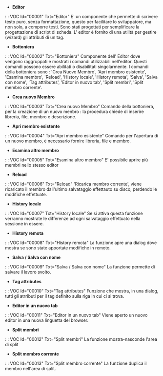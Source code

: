 - **Editor**

 :  : VOC Id="00001" Txt="Editor"
E' un componente che permette di scrivere testo puro, senza formattazione, questo per facilitare lo sviluppatore, ma non solo, a comporre testi. Sono stati progettati per semplificare la progettazione di script di scheda. L' editor è fornito di una utilità per gestire (wizard) gli attributi di un tag.
                                                                                                  
- **Bottoniera**

 :  : VOC Id="00002" Txt="Bottoniera"
Componente dell' Editor dove vengono raggruppati e mostrati i comandi utilizzabili nell'editor.
Questi comandi possono essere abilitati o disabilitati singolarmente.
I comandi della bottoniera sono :  'Crea Nuovo Membro', 'Apri membro esistente', 'Esamina membro', 'Reload', 'History locale', 'History remota', 'Salva', 'Salva con nome', 'Tag attributes', 'Editor in nuovo tab', 'Split membri', 'Split membro corrente'.
                                                                                                  
- **Crea nuovo Membro**

 :  : VOC Id="00003" Txt="Crea nuovo Membro"
Comando della bottoniera, per la creazione di un nuovo menbro :  la procedura chiede di inserire libreria, file, membro e descrizione.
                                                                                                  
- **Apri membro esistente**

 :  : VOC Id="00004" Txt="Apri membro esistente"
Comando per l'apertura di un nuovo membro, è necessario fornire libreria, file e membro.
                                                                                                  
- **Esamina altro membro**

 :  : VOC Id="00005" Txt="Esamina altro membro"
E' possibile aprire più membri nello stesso editor
                                                                                                  
- **Reload**

 :  : VOC Id="00006" Txt="Reload"
'Ricarica membro corrente', viene ricaricato il membro dall'ultimo salvataggio effettauto su disco, perdendo le modifiche effettuate.
                                                                                                  
- **History locale**

 :  : VOC Id="00007" Txt="History locale"
Se si attiva questa funzione verranno mostrate le differenze ad ogni salvataggio effettuato nella sessione in essere.
                                                                                                  
- **History remota**

 :  : VOC Id="00008" Txt="History remota"
La funzione apre una dialog dove mostra se sono state apportate modifiche in remoto.
                                                                                                  
- **Salva / Salva con nome**

 :  : VOC Id="00009" Txt="Salva / Salva con nome"
La funzione permette di salvare il lavoro svolto.
                                                                                                  
- **Tag attributes**

 :  : VOC Id="00010" Txt="Tag attributes"
Funzione che mostra, in una dialog, tutti gli atrributi per il tag definito sulla riga in cui ci si trova.
                                                                                                  
- **Editor in un nuovo tab**

 :  : VOC Id="00011" Txt="Editor in un nuovo tab"
Viene aperto un nuovo editor in una nuova linguetta del browser.
                                                                                                  
- **Split membri**

 :  : VOC Id="00012" Txt="Split membri"
La funzione mostra-nasconde l'area di split
                                                                                                  
- **Split membro corrente**

 :  : VOC Id="00013" Txt="Split membro corrente"
La funzione duplica il membro nell'area di split.

